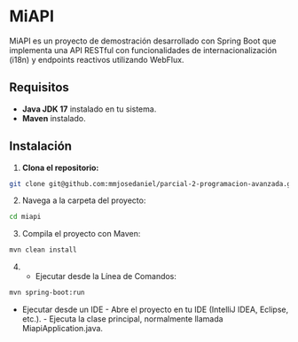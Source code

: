 # MiAPI

MiAPI es un proyecto de demostración desarrollado con Spring Boot que implementa una API RESTful con funcionalidades de internacionalización (i18n) y endpoints reactivos utilizando WebFlux.

## Requisitos
- **Java JDK 17** instalado en tu sistema.
- **Maven** instalado.

## Instalación
1. **Clona el repositorio:**

```bash
git clone git@github.com:mmjosedaniel/parcial-2-programacion-avanzada.git
```

2. Navega a la carpeta del proyecto:

```bash
cd miapi
```

3. Compila el proyecto con Maven:

```bash
mvn clean install
```

4.  
   - Ejecutar desde la Línea de Comandos:

```bash
mvn spring-boot:run
```

  - Ejecutar desde un IDE
		- Abre el proyecto en tu IDE (IntelliJ IDEA, Eclipse, etc.).
		- Ejecuta la clase principal, normalmente llamada MiapiApplication.java.

